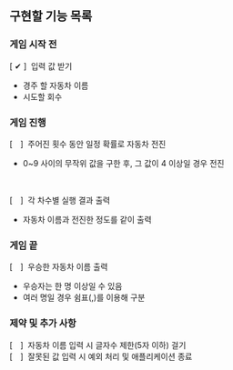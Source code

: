 ## 구현할 기능 목록

### 게임 시작 전
[&nbsp;✔&nbsp;]&nbsp;&nbsp;입력 값 받기
- 경주 할 자동차 이름
- 시도할 회수


### 게임 진행
[　]&nbsp;&nbsp;주어진 횟수 동안 일정 확률로 자동차 전진
- 0~9 사이의 무작위 값을 구한 후, 그 값이 4 이상일 경우 전진
<br>

[　]&nbsp;&nbsp;각 차수별 실행 결과 출력
- 자동차 이름과 전진한 정도를 같이 출력


### 게임 끝
[　]&nbsp;&nbsp;우승한 자동차 이름 출력
- 우승자는 한 명 이상일 수 있음
- 여러 명일 경우 쉼표(,)를 이용해 구분


### 제약 및 추가 사항
[　]&nbsp;&nbsp;자동차 이름 입력 시 글자수 제한(5자 이하) 걸기
<br>
[　]&nbsp;&nbsp;잘못된 값 입력 시 예외 처리 및 애플리케이션 종료